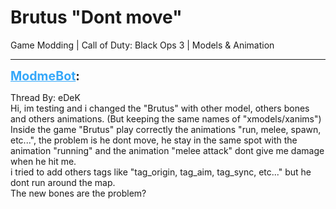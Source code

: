 # Brutus "Dont move"
Game Modding | Call of Duty: Black Ops 3 | Models & Animation

---
<strong style="font-size: 1.4em;"><span style="text-decoration: underline;text-decoration-color: #34a7f9;"><span style="color:#34a7f9;">ModmeBot</span></span>:</strong>

<p>Thread By: eDeK<br />Hi, im testing and i changed the &quot;Brutus&quot; with other model, others bones and others animations. (But keeping the same names of &quot;xmodels/xanims&quot;)<br />Inside the game &quot;Brutus&quot; play correctly the animations &quot;run, melee, spawn, etc...&quot;, the problem is he dont move, he stay in the same spot with the animation &quot;running&quot; and the animation &quot;melee attack&quot; dont give me damage when he hit me.<br />i tried to add others tags like &quot;tag_origin, tag_aim, tag_sync, etc...&quot; but he dont run around the map.<br />The new bones are the problem?</p>
